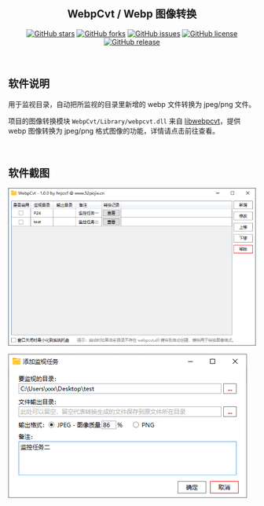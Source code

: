 <div align="center">

## WebpCvt / Webp 图像转换

[![GitHub stars](https://img.shields.io/github/stars/hrpzcf/WebpCvt?style=flat)](https://github.com/hrpzcf/WebpCvt/stargazers)
[![GitHub forks](https://img.shields.io/github/forks/hrpzcf/WebpCvt?style=flat)](https://github.com/hrpzcf/WebpCvt/network)
[![GitHub issues](https://img.shields.io/github/issues/hrpzcf/WebpCvt)](https://github.com/hrpzcf/WebpCvt/issues)
[![GitHub license](https://img.shields.io/github/license/hrpzcf/WebpCvt)](https://github.com/hrpzcf/WebpCvt/blob/main/LICENSE)
[![GitHub release](https://img.shields.io/github/v/release/hrpzcf/WebpCvt)](https://github.com/hrpzcf/WebpCvt/releases)

</div>

<br/>

## 软件说明

用于监视目录，自动把所监视的目录里新增的 webp 文件转换为 jpeg/png 文件。

项目的图像转换模块 `WebpCvt/Library/webpcvt.dll` 来自 [libwebpcvt](https://github.com/hrpzcf/libwebpcvt)，提供 webp 图像转换为 jpeg/png 格式图像的功能，详情请点击前往查看。

<br/>

## 软件截图

![截图1](./Screenshots/主窗口.png)

![截图2](./Screenshots/添加任务.png)
